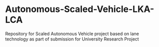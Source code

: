 # Autonomous-Scaled-Vehicle-LKA-LCA
Repository for Scaled Autonomous Vehicle project based on lane technology as part of submission for University Research Project
